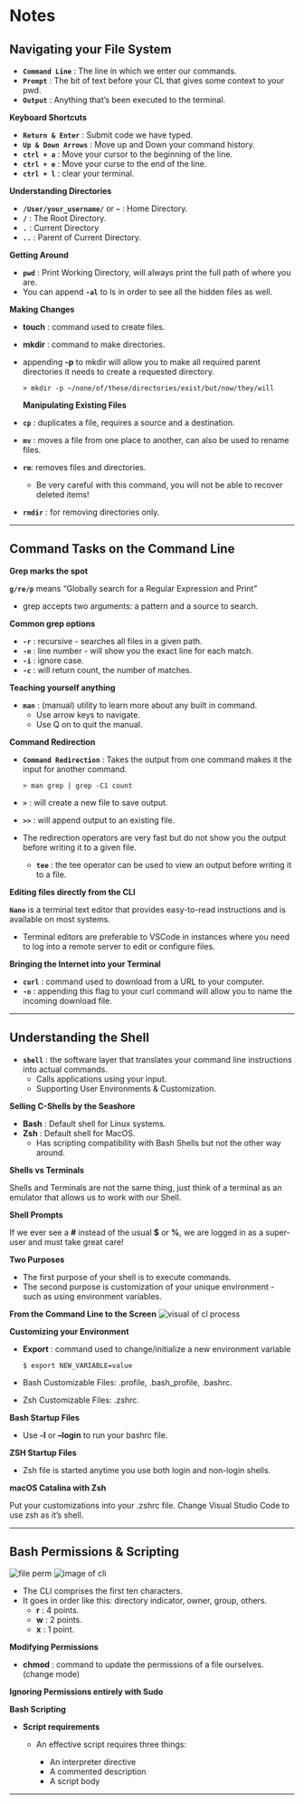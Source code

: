 **Notes**
=========

**Navigating your File System**
-------------------------------

-   **`Command Line`** : The line in which we enter our commands.
-   **`Prompt`** : The bit of text before your CL that gives some context to your pwd.
-   **`Output`** : Anything that’s been executed to the terminal.

**Keyboard Shortcuts**

-   **`Return & Enter`** : Submit code we have typed.
-   **`Up & Down Arrows`** : Move up and Down your command history.
-   **`ctrl + a`** : Move your cursor to the beginning of the line.
-   **`ctrl + e`** : Move your curse to the end of the line.
-   **`ctrl + l`** : clear your terminal.

**Understanding Directories**

-   **`/User/your_username/`** or **`~`** : Home Directory.
-   **`/`** : The Root Directory.
-   **`.`** : Current Directory
-   **`..`** : Parent of Current Directory.

**Getting Around**

-   **`pwd`** : Print Working Directory, will always print the full path of where you are.
-   You can append **`-al`** to ls in order to see all the hidden files as well.

**Making Changes**

-   **touch** : command used to create files.
-   **mkdir** : command to make directories.
-   appending **-p** to mkdir will allow you to make all required parent directories it needs to create a requested directory.

        > mkdir -p ~/none/of/these/directories/exist/but/now/they/will

    **Manipulating Existing Files**

-   **`cp`** : duplicates a file, requires a source and a destination.
-   **`mv`** : moves a file from one place to another, can also be used to rename files.
-   **`rm`**: removes files and directories.
    -   Be very careful with this command, you will not be able to recover deleted items!
-   **`rmdir`** : for removing directories only.

------------------------------------------------------------------------

**Command Tasks on the Command Line**
-------------------------------------

**Grep marks the spot**

**`g/re/p`** means “Globally search for a Regular Expression and Print”

-   grep accepts two arguments: a pattern and a source to search.

**Common grep options**

-   **`-r`** : recursive - searches all files in a given path.
-   **`-n`** : line number - will show you the exact line for each match.
-   **`-i`** : ignore case.
-   **`-c`** : will return count, the number of matches.

**Teaching yourself anything**

-   **`man`** : (manual) utility to learn more about any built in command.
    -   Use arrow keys to navigate.
    -   Use Q on to quit the manual.

**Command Redirection**

-   **`Command Redirection`** : Takes the output from one command makes it the input for another command.

        > man grep | grep -C1 count

-   **`>`** : will create a new file to save output.
-   **`>>`** : will append output to an existing file.
-   The redirection operators are very fast but do not show you the output before writing it to a given file.
    -   **`tee`** : the tee operator can be used to view an output before writing it to a file.

**Editing files directly from the CLI**

**`Nano`** is a terminal text editor that provides easy-to-read instructions and is available on most systems.

-   Terminal editors are preferable to VSCode in instances where you need to log into a remote server to edit or configure files.

**Bringing the Internet into your Terminal**

-   **`curl`** : command used to download from a URL to your computer.
-   **`-o`** : appending this flag to your curl command will allow you to name the incoming download file.

------------------------------------------------------------------------

**Understanding the Shell**
---------------------------

-   **`shell`** : the software layer that translates your command line instructions into actual commands.
    -   Calls applications using your input.
    -   Supporting User Environments & Customization.

**Selling C-Shells by the Seashore**

-   **Bash** : Default shell for Linux systems.
-   **Zsh** : Default shell for MacOS.
    -   Has scripting compatibility with Bash Shells but not the other way around.

**Shells vs Terminals**

Shells and Terminals are not the same thing, just think of a terminal as an emulator that allows us to work with our Shell.

**Shell Prompts**

If we ever see a **\#** instead of the usual **$** or **%**, we are logged in as a super-user and must take great care!

**Two Purposes**

-   The first purpose of your shell is to execute commands.
-   The second purpose is customization of your unique environment - such as using environment variables.

**From the Command Line to the Screen** ![visual of cl process](https://appacademy-open-assets.s3-us-west-1.amazonaws.com/Module-Unix/cli/assets/cli-shell-breakdown-hc.png)

**Customizing your Environment**

-   **Export** : command used to change/initialize a new environment variable

        $ export NEW_VARIABLE=value

-   Bash Customizable Files: .profile, .bash\_profile, .bashrc.
-   Zsh Customizable Files: .zshrc.

**Bash Startup Files**

-   Use **-l** or **–login** to run your bashrc file.

**ZSH Startup Files**

-   Zsh file is started anytime you use both login and non-login shells.

**macOS Catalina with Zsh**

Put your customizations into your .zshrc file. Change Visual Studio Code to use zsh as it’s shell.

------------------------------------------------------------------------

**Bash Permissions & Scripting**
--------------------------------

![file perm](https://appacademy-open-assets.s3-us-west-1.amazonaws.com/Module-Unix/cli/assets/cli-ls-list-example.png) ![image of cli](https://appacademy-open-assets.s3-us-west-1.amazonaws.com/Module-Unix/cli/assets/cli-unix-permissions.png)

-   The CLI comprises the first ten characters.
-   It goes in order like this: directory indicator, owner, group, others.
    -   **r** : 4 points.
    -   **w** : 2 points.
    -   **x** : 1 point.

**Modifying Permissions**

-   **chmod** : command to update the permissions of a file ourselves. (change mode)

**Ignoring Permissions entirely with Sudo**

**Bash Scripting**

-   **Script requirements**

    -   An effective script requires three things:

        -   An interpreter directive
        -   A commented description
        -   A script body

------------------------------------------------------------------------
